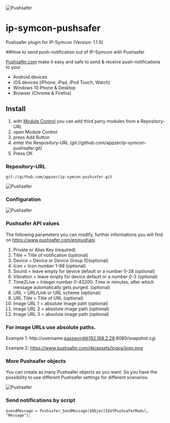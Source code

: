 ![Pushsafer](https://www.pushsafer.com/de/assets/logos/logo.png)
# ip-symcon-pushsafer
Pushsafer plugin for IP-Symcon (Version: 1.1.5)

##How to send push-notification out of IP-Symcon with Pushsafer

[Pushsafer.com](https://www.pushsafer.com) make it easy and safe to send &amp; receive push-notifications to your
- Android devices
- iOS devices (iPhone, iPad, iPod Touch, Watch)
- Windows 10 Phone & Desktop
- Browser (Chrome & Firefox)

## Install
1. with [Module Control](https://www.symcon.de/service/dokumentation/modulreferenz/module-control/) you can add third party modules from a Repository-URL
2. open Module Control
3. press Add Button
4. enter the Respository-URL (git://github.com/appzer/ip-symcon-pushsafer.git)
5. Press OK

### Repository-URL

	git://github.com/appzer/ip-symcon-pushsafer.git

![Pushsafer](https://www.pushsafer.com/de/assets/examples/ip-symcon-01.jpg)

### Configuration

![Pushsafer](https://www.pushsafer.com/de/assets/examples/ip-symcon-02.jpg)

### Pushsafer API values

The following parameters you can modify, further informations you will find on https://www.pushsafer.com/en/pushapi

1. Private or Alias Key (required)
2. Title = Title of notification (optional)
3. Device = Device or Device Group ID(optional)
4. Icon = Icon number 1-98 (optional)
5. Sound = leave empty for device default or a number 0-28 (optional)
6. Vibration = leave empty for device default or a number 0-3 (optional)
7. Time2Live = Integer number 0-43200: Time in minutes, after which message automatically gets purged. (optional)
8. URL = URL/Link or URL scheme (optional)
9. URL Title = Title of URL (optional)
10. Image URL 1 = absolute image path (optional)
11. Image URL 2 = absolute image path (optional)
12. Image URL 3 = absolute image path (optional)

### For image URLs use absolute paths.
Example 1: http://username:password@192.168.2.28:8080/snapshot.cgi

Example 2: https://www.pushsafer.com/de/assets/logos/logo.png

### More Pushsafer objects

You can create as many Pushsafer objects as you want. So you have the possibility to use different Pushsafer settings for different scenarios.

![Pushsafer](https://www.pushsafer.com/de/assets/examples/ip-symcon-03.jpg)

### Send notifications by script

	$sendMessage = Pushsafer_SendMessage($ObjectIDofPushsaferModul, "Message");
